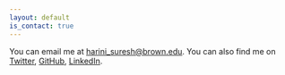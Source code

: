 ```yaml
---
layout: default
is_contact: true
---
```


You can email me at harini_suresh@brown.edu.  You can also find me on [Twitter](https://twitter.com/harini824), [GitHub](https://github.com/harinisuresh), [LinkedIn](https://www.linkedin.com/in/harinisuresh/).
